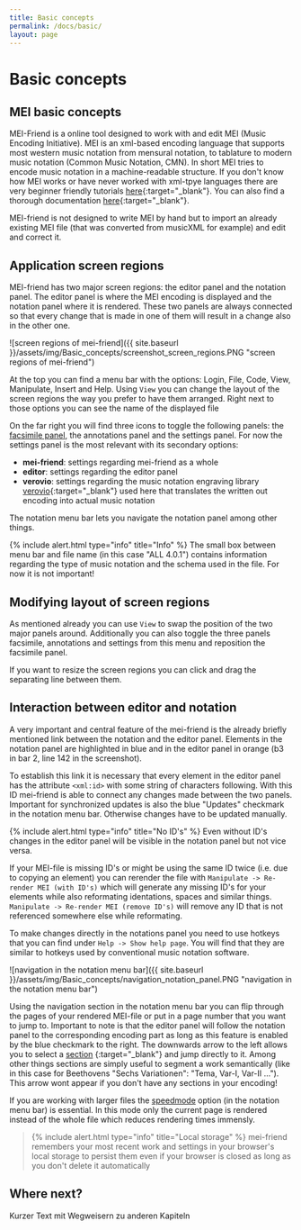 ```yaml
---
title: Basic concepts
permalink: /docs/basic/
layout: page 
---
```

# Basic concepts

## MEI basic concepts

MEI-Friend is a online tool designed to work with and edit MEI (Music Encoding Initiative). MEI is an xml-based encoding language that supports most western music notation from mensural notation, to tablature to modern music notation (Common Music Notation, CMN). In short MEI tries to encode music notation in a machine-readable structure. 
If you don't know how MEI works or have never worked with xml-tpye languages there are very beginner friendly tutorials [here](https://music-encoding.org/resources/tutorials.html){:target="_blank"}. You can also find a thorough documentation [here](https://music-encoding.org/guidelines/v4/content/){:target="_blank"}.

MEI-friend is not designed to write MEI by hand but to import an already existing MEI file (that was converted from musicXML for example) and edit and correct it.

## Application screen regions

MEI-friend has two major screen regions: the editor panel and the notation panel. The editor panel is where the MEI encoding is displayed and the notation panel where it is rendered. These two panels are always connected so that every change that is made in one of them will result in a change also in the other one.

![screen regions of mei-friend]({{ site.baseurl }}/assets/img/Basic_concepts/screenshot_screen_regions.PNG "screen regions of mei-friend")

At the top you can find a menu bar with the options: Login, File, Code, View, Manipulate, Insert and Help. Using `View` you can change the layout of the screen regions the way you prefer to have them arranged. Right next to those options you can see the name of the displayed file

On the far right you will find three icons to toggle the following panels: the [facsimile panel](_docs\facsimile.md), the annotations panel and the settings panel. For now the settings panel is the most relevant with its secondary options:

- **mei-friend**: settings regarding mei-friend as a whole
- **editor**: settings regarding the editor panel
- **verovio**: settings regarding the music notation engraving library [verovio](https://www.verovio.org/index.xhtml){:target="_blank"} used here that translates the written out encoding into actual music notation

The notation menu bar lets you navigate the notation panel among other things.

{% include alert.html type="info" title="Info" %} The small box between menu bar and file name (in this case "ALL 4.0.1") contains information regarding the type of music notation and the schema used in the file. For now it is not important!

## Modifying layout of screen regions

As mentioned already you can use `View` to swap the position of the two major panels around. Additionally you can also toggle the three panels facsimile, annotations and settings from this menu and reposition the facsimile panel.

If you want to resize the screen regions you can click and drag the separating line between them.

## Interaction between editor and notation

A very important and central feature of the mei-friend is the already briefly mentioned link between the notation and the editor panel. Elements in the notation panel are highlighted in blue and in the editor panel in orange (b3 in bar 2, line 142 in the screenshot).

To establish this link it is necessary that every element in the editor panel has the attribute `<xml:id>` with some string of characters following. With this ID mei-friend is able to connect any changes made between the two panels. Important for synchronized updates is also the blue "Updates" checkmark in the notation menu bar. Otherwise changes have to be updated manually.

{% include alert.html type="info" title="No ID's" %} Even without ID's changes in the editor panel will be visible in the notation panel but not vice versa. 

If your MEI-file is missing ID's or might be using the same ID twice (i.e. due to copying an element) you can rerender the file with `Manipulate -> Re-render MEI (with ID's)` which will generate any missing ID's for your elements while also reformating identations, spaces and similar things. `Manipulate -> Re-render MEI (remove ID's)` will remove any ID that is not referenced somewhere else while reformating.

To make changes directly in the notations panel you need to use hotkeys that you can find under `Help -> Show help page`. You will find that they are similar to hotkeys used by conventional music notation software.

![navigation in the notation menu bar]({{ site.baseurl }}/assets/img/Basic_concepts/navigation_notation_panel.PNG "navigation in the notation menu bar")

Using the navigation section in the notation menu bar you can flip through the pages of your rendered MEI-file or put in a page number that you want to jump to. Important to note is that the editor panel will follow the notation panel to the corresponding encoding part as long as this feature is enabled by the blue checkmark to the right.
The downwards arrow to the left allows you to select a [section](https://music-encoding.org/guidelines/v4/elements/section) {:target="_blank"} and jump directly to it. Among other things sections are simply useful to segment a work semantically (like in this case for Beethovens "Sechs Variationen": "Tema, Var-I, Var-II ..."). This arrow wont appear if you don't have any sections in your encoding!

If you are working with larger files the [speedmode](_docs\largefiles.md) option (in the notation menu bar) is essential. In this mode only the current page is rendered instead of the whole file which reduces rendering times immensly.

> {% include alert.html type="info" title="Local storage" %} mei-friend remembers your most recent work and settings in your browser's local storage to persist them even if your browser is closed as long as you don't delete it automatically

## Where next?

Kurzer Text mit Wegweisern zu anderen Kapiteln